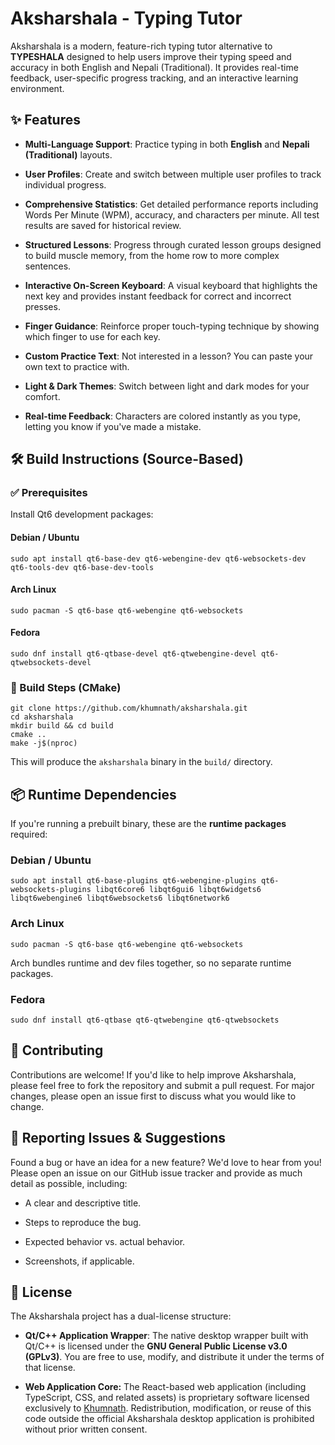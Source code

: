 
# Aksharshala - Typing Tutor

Aksharshala is a modern, feature-rich typing tutor alternative to **TYPESHALA** designed to help users improve their typing speed and accuracy in both English and Nepali (Traditional). It provides real-time feedback, user-specific progress tracking, and an interactive learning environment.

## ✨ Features

-   **Multi-Language Support**: Practice typing in both **English** and **Nepali (Traditional)** layouts.
    
-   **User Profiles**: Create and switch between multiple user profiles to track individual progress.
    
-   **Comprehensive Statistics**: Get detailed performance reports including Words Per Minute (WPM), accuracy, and characters per minute. All test results are saved for historical review.
    
-   **Structured Lessons**: Progress through curated lesson groups designed to build muscle memory, from the home row to more complex sentences.
    
-   **Interactive On-Screen Keyboard**: A visual keyboard that highlights the next key and provides instant feedback for correct and incorrect presses.
    
-   **Finger Guidance**: Reinforce proper touch-typing technique by showing which finger to use for each key.
    
-   **Custom Practice Text**: Not interested in a lesson? You can paste your own text to practice with.
    
-   **Light & Dark Themes**: Switch between light and dark modes for your comfort.
    
-   **Real-time Feedback**: Characters are colored instantly as you type, letting you know if you've made a mistake.
    

## 🛠️ Build Instructions (Source-Based)

### ✅ Prerequisites

Install Qt6 development packages:

#### Debian / Ubuntu

```
sudo apt install qt6-base-dev qt6-webengine-dev qt6-websockets-dev  qt6-tools-dev qt6-base-dev-tools

```

#### Arch Linux

```
sudo pacman -S qt6-base qt6-webengine qt6-websockets

```

#### Fedora

```
sudo dnf install qt6-qtbase-devel qt6-qtwebengine-devel qt6-qtwebsockets-devel

```

### 🧱 Build Steps (CMake)

```
git clone https://github.com/khumnath/aksharshala.git
cd aksharshala
mkdir build && cd build
cmake ..
make -j$(nproc)

```

This will produce the `aksharshala` binary in the `build/` directory.

## 📦 Runtime Dependencies

If you're running a prebuilt binary, these are the **runtime packages** required:

### Debian / Ubuntu

```
sudo apt install qt6-base-plugins qt6-webengine-plugins qt6-websockets-plugins libqt6core6 libqt6gui6 libqt6widgets6 libqt6webengine6 libqt6websockets6 libqt6network6

```

### Arch Linux

```
sudo pacman -S qt6-base qt6-webengine qt6-websockets

```

Arch bundles runtime and dev files together, so no separate runtime packages.

### Fedora

```
sudo dnf install qt6-qtbase qt6-qtwebengine qt6-qtwebsockets

```

## 🤝 Contributing

Contributions are welcome! If you'd like to help improve Aksharshala, please feel free to fork the repository and submit a pull request. For major changes, please open an issue first to discuss what you would like to change.

## 🐞 Reporting Issues & Suggestions

Found a bug or have an idea for a new feature? We'd love to hear from you! Please open an issue on our GitHub issue tracker and provide as much detail as possible, including:

-   A clear and descriptive title.
    
-   Steps to reproduce the bug.
    
-   Expected behavior vs. actual behavior.
    
-   Screenshots, if applicable.
    

## 📜 License

The Aksharshala project has a dual-license structure:

-   **Qt/C++ Application Wrapper**: The native desktop wrapper built with Qt/C++ is licensed under the **GNU General Public License v3.0 (GPLv3)**. You are free to use, modify, and distribute it under the terms of that license.
    
-   **Web Application Core:** The React-based web application (including TypeScript, CSS, and related assets) is proprietary software licensed exclusively to [Khumnath](https://khumnath.com.np). Redistribution, modification, or reuse of this code outside the official Aksharshala desktop application is prohibited without prior written consent.
